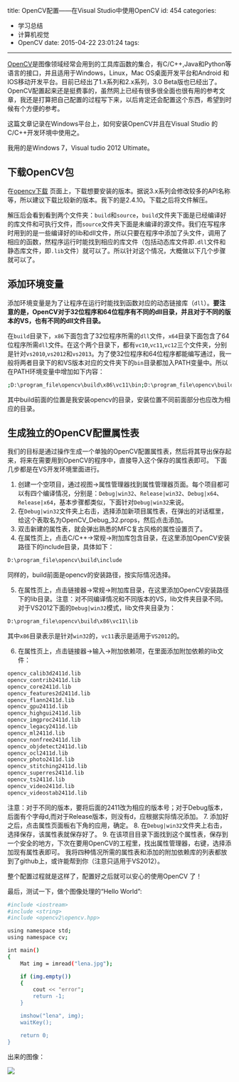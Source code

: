 title: OpenCV配置——在Visual Studio中使用OpenCV
id: 454
categories:
  - 学习总结
  - 计算机视觉
  - OpenCV 
date: 2015-04-22 23:01:24
tags:
---

[OpenCV](http://opencv.org/)是图像领域经常会用到的工具库函数的集合，有C/C++,Java和Python等语言的接口，并且适用于Windows，Linux，Mac OS桌面开发平台和Android 和IOS移动开发平台。目前已经出了1.x系列和2.x系列，3.0 Beta版也已经出了。OpenCV配置起来还是挺费事的，虽然网上已经有很多很全面也很有用的参考文章，我还是打算把自己配置的过程写下来，以后肯定还会配置这个东西，希望到时候有个方便的参考。

这篇文章记录在Windows平台上，如何安装OpenCV并且在Visual Studio 的C/C++开发环境中使用之。

我用的是Windows 7，Visual tudio 2012 Ultimate。

<!--more-->

## 下载OpenCV包

在[opencv下载](http://opencv.org/downloads.html) 页面上，下载想要安装的版本。据说3.x系列会修改较多的API名称等，所以建议下载比较新的版本。我下的是2.4.10。下载之后将文件解压。

解压后会看到看到两个文件夹：`build`和`source`，`build`文件夹下面是已经编译好的库文件和可执行文件，而`source`文件夹下面是未编译的源文件。我们在写程序时用到的是一些编译好的lib和dll文件，所以只要在程序中添加了头文件，调用了相应的函数，然程序运行时能找到相应的库文件（包括动态库文件即`.dll`文件和静态库文件，即`.lib`文件）就可以了。所以针对这个情况，大概做以下几个步骤就可以了。

##  添加环境变量


添加环境变量是为了让程序在运行时能找到函数对应的动态链接库（`dll`）。**要注意的是，OpenCV对于32位程序和64位程序有不同的dll目录，并且对于不同的版本的VS，也有不同的dll文件目录。**

在`build`目录下，`x86`下面包含了32位程序所需的`dll`文件，`x64`目录下面包含了64位程序所需`dll`文件。在这个两个目录下，都有`vc10`,`vc11`,`vc12`三个文件夹，分别是针对`vs2010`,`vs2012`和`vs2013`。为了使32位程序和64位程序都能编写通过，我一般将两者目录下的和VS版本对应的文件夹下的`bin`目录都加入PATH变量中。所以在PATH环境变量中增加如下内容：

```bash
;D:\program_file\opencv\build\x86\vc11\bin;D:\program_file\opencv\build\x64\vc11\bin
```
其中build前面的位置是我安装opencv的目录，安装位置不同前面部分也应改为相应的目录。

## 生成独立的OpenCV配置属性表

我们的目标是通过操作生成一个单独的OpenCV配置属性表，然后将其导出保存起来，将来在需要用到OpenCV的程序中，直接导入这个保存的属性表即可。
下面几步都是在VS开发环境里面进行。

 1. 创建一个空项目，通过视图->属性管理器找到属性管理器页面。每个项目都可以有四个编译情况，分别是：`Debug|win32`、`Release|win32`、`Debug|x64`、`Release|x64`，基本步骤都类似，下面针对`Debug|win32`来说。
 2. 在`Debug|win32`文件夹上右击，选择添加新项目属性表，在弹出的对话框里，给这个表取名为OpenCV_Debug_32.props，然后点击添加。
 3. 双击新建的属性表，就会弹出熟悉的MFC复古风格的属性设置页了。
 4. 在属性页上，点击C/C++->常规->附加库包含目录，在这里添加OpenCV安装路径下的include目录，具体如下：

 ```bash
 D:\program_file\opencv\build\include
 ```
 同样的，build前面是opencv的安装路径，按实际情况选择。

 5. 在属性页上，点击链接器->常规->附加库目录，在这里添加OpenCV安装路径下的lib目录。注意：对不同编译情况和不同版本的VS，lib文件夹目录不同。对于VS2012下面的`Debug|win32`模式，lib文件夹目录为：

```bash
D:\program_file\opencv\build\x86\vc11\lib
```

其中`x86`目录表示是针对`win32`的，`vc11`表示是适用于`VS2012`的。

 6. 在属性页上，点击链接器->输入->附加依赖项，在里面添加附加依赖的lib文件：

 ```bash
 opencv_calib3d2411d.lib
 opencv_contrib2411d.lib
 opencv_core2411d.lib
 opencv_features2d2411d.lib
 opencv_flann2411d.lib
 opencv_gpu2411d.lib
 opencv_highgui2411d.lib
 opencv_imgproc2411d.lib
 opencv_legacy2411d.lib
 opencv_ml2411d.lib
 opencv_nonfree2411d.lib
 opencv_objdetect2411d.lib
 opencv_ocl2411d.lib
 opencv_photo2411d.lib
 opencv_stitching2411d.lib
 opencv_superres2411d.lib
 opencv_ts2411d.lib
 opencv_video2411d.lib
 opencv_videostab2411d.lib
 ```
 注意：对于不同的版本，要将后面的2411改为相应的版本号；对于Debug版本，后面有个字母d,而对于Release版本，则没有d，应根据实际情况添加。
 7. 添加好之后，点击属性页面板右下角的应用，确定。
 8. 在`Debug|win32`文件夹上右击，选择保存，该属性表就保存好了。
 9. 在该项目目录下面找到这个属性表，保存到一个安全的地方，下次在要用OpenCV的工程里，找出属性管理器，右键，选择添加现有属性表即可。
我将四种情况所需的属性表和添加的附加依赖库的列表都放到了github上，或许能帮到你（注意只适用于VS2012）。


整个配置过程就是这样了，配置好之后就可以安心的使用OpenCV 了！

最后，测试一下，做个图像处理的“Hello World”:

```bash
#include <iostream>
#include <string>
#include <opencv2\opencv.hpp>

using namespace std;
using namespace cv;

int main()
{
	Mat img = imread("lena.jpg");

	if (img.empty())
	{
		cout << "error";
		return -1;
	}

	imshow("lena", img);
	waitKey();

	return 0;
}
```

出来的图像：

![](/uploads/2015/04/lena.png)
